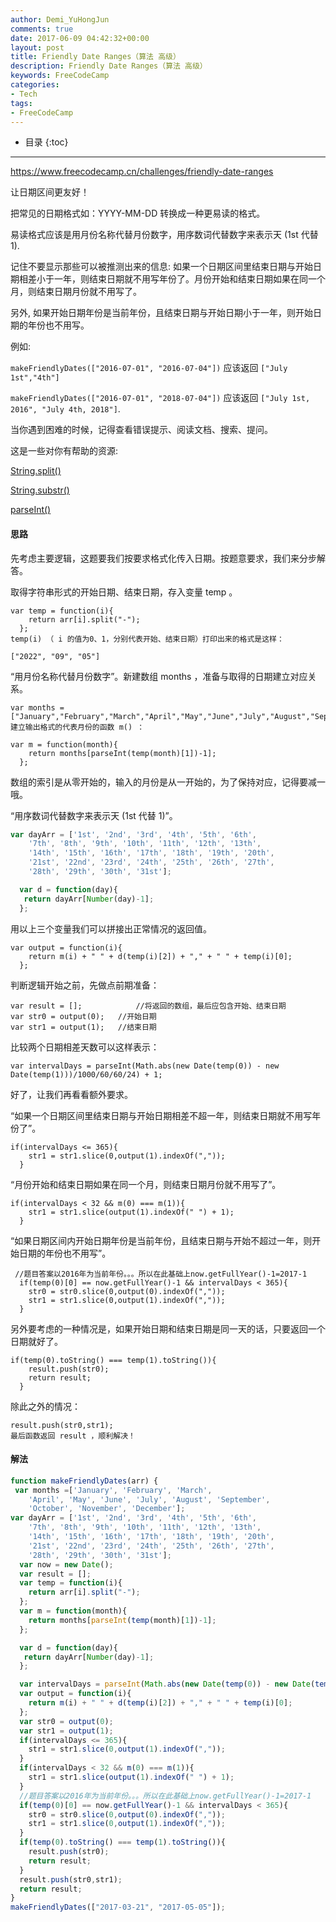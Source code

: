 ```yaml
---
author: Demi_YuHongJun
comments: true
date: 2017-06-09 04:42:32+00:00
layout: post
title: Friendly Date Ranges（算法 高级）
description: Friendly Date Ranges（算法 高级）
keywords: FreeCodeCamp
categories:
- Tech
tags:
- FreeCodeCamp
---
```

* 目录
{:toc}
---

https://www.freecodecamp.cn/challenges/friendly-date-ranges

让日期区间更友好！

把常见的日期格式如：YYYY-MM-DD 转换成一种更易读的格式。

易读格式应该是用月份名称代替月份数字，用序数词代替数字来表示天 (1st 代替 1).

记住不要显示那些可以被推测出来的信息: 如果一个日期区间里结束日期与开始日期相差小于一年，则结束日期就不用写年份了。月份开始和结束日期如果在同一个月，则结束日期月份就不用写了。

另外, 如果开始日期年份是当前年份，且结束日期与开始日期小于一年，则开始日期的年份也不用写。

例如:

`makeFriendlyDates(["2016-07-01", "2016-07-04"])` 应该返回 `["July 1st","4th"]`

`makeFriendlyDates(["2016-07-01", "2018-07-04"])` 应该返回 `["July 1st, 2016", "July 4th, 2018"]`.

当你遇到困难的时候，记得查看错误提示、阅读文档、搜索、提问。

这是一些对你有帮助的资源:

[String.split()](https://developer.mozilla.org/zh-CN/docs/Web/JavaScript/Reference/Global_Objects/String/split)

[String.substr()](https://developer.mozilla.org/zh-CN/docs/Web/JavaScript/Reference/Global_Objects/String/substr)

[parseInt()](https://developer.mozilla.org/zh-CN/docs/Web/JavaScript/Reference/Global_Objects/parseInt)


#### 思路

先考虑主要逻辑，这题要我们按要求格式化传入日期。按题意要求，我们来分步解答。

取得字符串形式的开始日期、结束日期，存入变量 temp 。
```
var temp = function(i){
    return arr[i].split("-");
  };
temp(i) （ i 的值为0、1，分别代表开始、结束日期）打印出来的格式是这样：

["2022", "09", "05"]
```
“用月份名称代替月份数字”。新建数组 months ，准备与取得的日期建立对应关系。
```
var months = ["January","February","March","April","May","June","July","August","September","October","November","December"];
建立输出格式的代表月份的函数 m() ：

var m = function(month){
    return months[parseInt(temp(month)[1])-1];
  };
```

数组的索引是从零开始的，输入的月份是从一开始的，为了保持对应，记得要减一哦。

“用序数词代替数字来表示天 (1st 代替 1)”。
```javascript
var dayArr = ['1st', '2nd', '3rd', '4th', '5th', '6th',
    '7th', '8th', '9th', '10th', '11th', '12th', '13th',
    '14th', '15th', '16th', '17th', '18th', '19th', '20th',
    '21st', '22nd', '23rd', '24th', '25th', '26th', '27th',
    '28th', '29th', '30th', '31st'];

  var d = function(day){
   return dayArr[Number(day)-1];
  };

```

用以上三个变量我们可以拼接出正常情况的返回值。
```
var output = function(i){
    return m(i) + " " + d(temp(i)[2]) + "," + " " + temp(i)[0];
  };
```

判断逻辑开始之前，先做点前期准备：
```
var result = [];            //将返回的数组，最后应包含开始、结束日期
var str0 = output(0);   //开始日期
var str1 = output(1);   //结束日期
```

比较两个日期相差天数可以这样表示：
```
var intervalDays = parseInt(Math.abs(new Date(temp(0)) - new Date(temp(1)))/1000/60/60/24) + 1;
```
好了，让我们再看看额外要求。

“如果一个日期区间里结束日期与开始日期相差不超一年，则结束日期就不用写年份了”。
```
if(intervalDays <= 365){
    str1 = str1.slice(0,output(1).indexOf(","));
  }
```

“月份开始和结束日期如果在同一个月，则结束日期月份就不用写了”。
```
if(intervalDays < 32 && m(0) === m(1)){
    str1 = str1.slice(output(1).indexOf(" ") + 1);
  }
```

“如果日期区间内开始日期年份是当前年份，且结束日期与开始不超过一年，则开始日期的年份也不用写”。
```
 //题目答案以2016年为当前年份。。。所以在此基础上now.getFullYear()-1=2017-1
  if(temp(0)[0] == now.getFullYear()-1 && intervalDays < 365){
    str0 = str0.slice(0,output(0).indexOf(","));
    str1 = str1.slice(0,output(1).indexOf(","));
  }
```
另外要考虑的一种情况是，如果开始日期和结束日期是同一天的话，只要返回一个日期就好了。

```
if(temp(0).toString() === temp(1).toString()){
    result.push(str0);
    return result;
  }
```

除此之外的情况：
```
result.push(str0,str1);
最后函数返回 result ，顺利解决！
```

#### 解法
```javascript
function makeFriendlyDates(arr) {
 var months =['January', 'February', 'March',
    'April', 'May', 'June', 'July', 'August', 'September',
    'October', 'November', 'December'];
var dayArr = ['1st', '2nd', '3rd', '4th', '5th', '6th',
    '7th', '8th', '9th', '10th', '11th', '12th', '13th',
    '14th', '15th', '16th', '17th', '18th', '19th', '20th',
    '21st', '22nd', '23rd', '24th', '25th', '26th', '27th',
    '28th', '29th', '30th', '31st'];
  var now = new Date();
  var result = [];
  var temp = function(i){
    return arr[i].split("-");
  };
  var m = function(month){
    return months[parseInt(temp(month)[1])-1];
  };

  var d = function(day){
   return dayArr[Number(day)-1];
  };

  var intervalDays = parseInt(Math.abs(new Date(temp(0)) - new Date(temp(1)))/1000/60/60/24) + 1;
  var output = function(i){
    return m(i) + " " + d(temp(i)[2]) + "," + " " + temp(i)[0];
  };
  var str0 = output(0);
  var str1 = output(1);
  if(intervalDays <= 365){
    str1 = str1.slice(0,output(1).indexOf(","));
  }
  if(intervalDays < 32 && m(0) === m(1)){
    str1 = str1.slice(output(1).indexOf(" ") + 1);
  }
  //题目答案以2016年为当前年份。。。所以在此基础上now.getFullYear()-1=2017-1
  if(temp(0)[0] == now.getFullYear()-1 && intervalDays < 365){
    str0 = str0.slice(0,output(0).indexOf(","));
    str1 = str1.slice(0,output(1).indexOf(","));
  }
  if(temp(0).toString() === temp(1).toString()){
    result.push(str0);
    return result;
  }
  result.push(str0,str1);
  return result;
}
makeFriendlyDates(["2017-03-21", "2017-05-05"]);

```